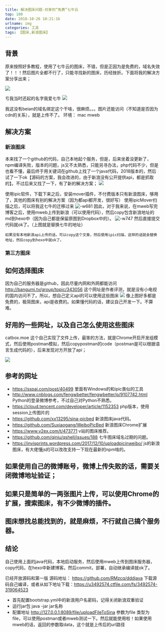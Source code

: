 ```yaml
---
title: 解决图床问题-坑爹的“免费”七牛云
top: 100
date: 2018-10-26 10:21:16
urlname: img
categories: 工具
tags: 【图床,新浪图床】
---
```

## 背景
原来按照好多教程，使用了七牛云的图床，不错，但是正因为是免费的，域名失效了！！！然后图片全都不行了，只能寻找新的图床，历经挫折。下面将我的解决方案分享出来；
<!--more-->
![](http://ws3.sinaimg.cn/large/6f9556baly1fwlet9xcxej20z90eowgi.jpg)

亏我当时还起的名字我爱七牛
![](http://ws1.sinaimg.cn/large/6f9556baly1fwlet9twp9j211o0b7dh5.jpg)

我这没有beian的域名绑定这个干啥，很麻烦。。。图片还能访问（不知道是否因为cdn的关系），就是上传不了。 
环境：
mac
mweb

## 解决方案
### 新浪图床
本来找了一个github的代码，自己本地起个服务，但是，后来坐着没更新了，npm编译失败，版本的问题，js又不太熟悉，只能另寻办法，php代码不少，但是也看不懂，最后终于用关键词在github上找了一个java代码，2018版本的，然后试了一下ok【源码的方案，我会改进的，由于新浪没有公开提供api，都是抓取的】。不过后来又找了一下，有了新的解决方案；
 ![](http://ws2.sinaimg.cn/large/6f9556baly1fwlet9o7ygj20e2051glz.jpg)

使用ipic软件，下载下来之后，安装mover插件，不付费版本只有新浪图床，够用了，其他的图床有别的解决方案（因为都api都开发，很好写）
    使用ipicMover扫描之后，可以将我这七牛的迁移过来
    ![-w681](http://ws1.sinaimg.cn/large/6f9556baly1fwletad1bzj211u0mowqb.jpg)
    因此，对于我来说，在mweb写完博客之后，使用mweb上传到新浪（可以使用代码），然后copy包含新浪地址的md到hexo中（因为自己都是保留原图到Dropbox中的）。
    ![-w747](http://ws1.sinaimg.cn/large/6f9556baly1fwleta2zzlj215i09i425.jpg)
    然后直接提交代码就ok了。（上图就是替换七牛的地址）
    
    如果没有本地新浪api上传的话，可以copy这个文章，然后使用ipic扫描，这样的话就会替换地址，然后copy到hexo中就ok了。
    
     
### 第三方图床
    
## 如何选择图床
 因为自己的服务器是github，因此尽量内网和外网都能访问
 http://bangumi.tv/group/topic/343056 这个网址是作者评测，就是没有小电视的国内访问不了。所以，想自己定义api的可以使用这些图床
 ![](http://ws1.sinaimg.cn/large/6f9556baly1fwlet9znmtj20qf0fjmzx.jpg)
 像上图好多都是免费的，极简图床，api是收费的。如果懂代码的话，建议自己开发一下。不算难。
    
## 好用的一些网址，以及自己怎么使用这些图床
catbox.moe 这个自己实现了文件上传，最笨的方法，就是Chrome开启开发组模式，然后使用postman模拟，然后copypostman的code（postman是可以根据语言生成代码的），后来发现对方开放了api；

![](http://ws1.sinaimg.cn/large/6f9556baly1fwletaf5qej20vl07pt9q.jpg)



## 参考的网址
* https://sspai.com/post/40499 里面有Windows的和ipic类似的工具
* http://www.cnblogs.com/fengwbetter/fengwbetter/p/9107742.html Python的登录微博参考，不过自己对Python不熟悉。
* https://cloud.tencent.com/developer/article/1152353 php版本，使用session上传图片的
* https://github.com/xx13295/sina-picbed 新浪图床java代码。
* https://github.com/Suxiaogang/WeiboPicBed 新浪图床Chrome扩展
* https://www.v2ex.com/t/473771 v站的图床推荐。
* https://github.com/qiniu/qshell/issues/188 七牛图床域名过期的问题。
* https://invisprints.wordpress.com/2017/12/10/uploadpicinweibo/ js的新浪图床，有大佬懂js的可以改改支持一下现在最新的npm啥的。



## 如果使用自己的微博账号，微博上传失败的话，需要关闭微博地址验证；
## 如果只是简单的一两张图片上传，可以使用Chrome的扩展，搜索图床，有不少微博的插件。
## 图床想找总能找到的，就是麻烦，不行就自己搞个服务器。

## 结论
自己使用上面的java代码，本地启动服务，然后使用mweb上传到图床服务器，copy代码，在hexo中新建博客。然后commit，部署，自动继承编译就ok了。

已经开放源码和第一版
源码地址：
https://github.com/RMzcq/dddjava
下载源码自己编译，或者从如下地址下载：https://u3492574.ctfile.com/fs/3492574-319064523
* 首先配置bootstrap.yml中的新浪用户名密码，记得关闭新浪双重验证
* 运行jar包 java -jar jar名称
* 配置地址 http://127.0.0.1:8089/file/uploadFileToSina
  参数为file 类型为file，可以使用postman或者mweb测试一下。然后就能使用啦！如果使用mweb的话，返回的参数取data，这个就是上传后的url路径